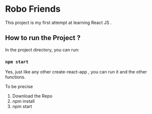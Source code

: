 # Robo Friends

This project is my first attempt at learning React JS .

## How to run the Project ?

In the project directory, you can run:

### `npm start`

Yes, just like any other create-react-app , you can run it and the other functions.

To be precise 

1. Download the Repo
2. npm install
3. npm start